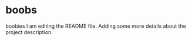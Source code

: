 # boobs
boobies
I am editing the README file. Adding some more details about the project description.
